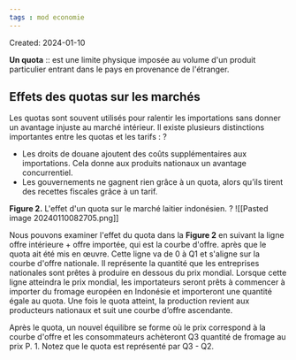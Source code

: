 ```yaml
---
tags : mod economie
---
```

Created: 2024-01-10

**Un quota** :: est une limite physique imposée au volume d'un produit particulier entrant dans le pays en provenance de l'étranger.

## Effets des quotas sur les marchés
Les quotas sont souvent utilisés pour ralentir les importations sans donner un avantage injuste au marché intérieur.
Il existe plusieurs distinctions importantes entre les quotas et les tarifs :
?
- Les droits de douane ajoutent des coûts supplémentaires aux importations. Cela donne aux produits nationaux un avantage concurrentiel.
- Les gouvernements ne gagnent rien grâce à un quota, alors qu’ils tirent des recettes fiscales grâce à un tarif.

**Figure 2.** L'effet d'un quota sur le marché laitier indonésien.
?
![[Pasted image 20240110082705.png]]

Nous pouvons examiner l'effet du quota dans la **Figure 2** en suivant la ligne offre intérieure + offre importée, qui est la courbe d'offre. après que le quota ait été mis en œuvre. Cette ligne va de 0 à Q1 et s'aligne sur la courbe d'offre nationale. Il représente la quantité que les entreprises nationales sont prêtes à produire en dessous du prix mondial. Lorsque cette ligne atteindra le prix mondial, les importateurs seront prêts à commencer à importer du fromage européen en Indonésie et importeront une quantité égale au quota. Une fois le quota atteint, la production revient aux producteurs nationaux et suit une courbe d’offre ascendante.

Après le quota, un nouvel équilibre se forme où le prix correspond à la courbe d'offre et les consommateurs achèteront Q3 quantité de fromage au prix P. 1. Notez que le quota est représenté par Q3 - Q2.